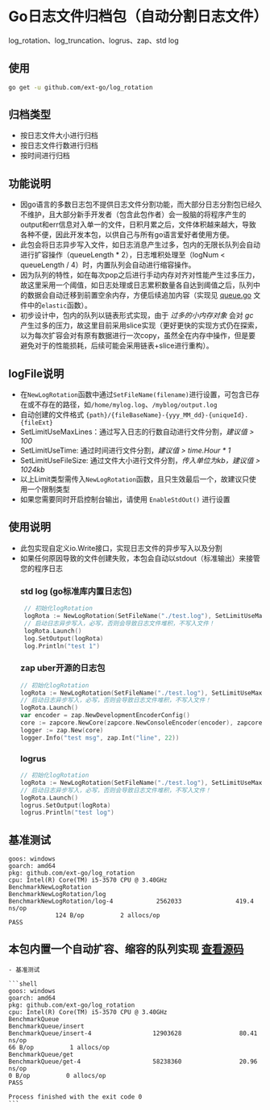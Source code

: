# Go日志文件归档包（自动分割日志文件）
log_rotation、log_truncation、logrus、zap、std log

## 使用
```bash
go get -u github.com/ext-go/log_rotation
```

## 归档类型

- 按日志文件大小进行归档
- 按日志文件行数进行归档
- 按时间进行归档

## 功能说明
- 因go语言的多数日志包不提供日志文件分割功能，而大部分日志分割包已经久不维护，且大部分新手开发者（包含此包作者）会一股脑的将程序产生的output和err信息对入单一的文件，日积月累之后，文件体积越来越大，导致各种不便，因此开发本包，以供自己与所有go语言爱好者使用方便。
- 此包会将日志异步写入文件，如日志消息产生过多，包内的无限长队列会自动进行扩容操作（queueLength * 2），日志堆积处理至（logNum < queueLength / 4）时，内置队列会自动进行缩容操作。
- 因为队列的特性，如在每次pop之后进行手动内存对齐对性能产生过多压力，故这里采用一个阈值，如日志处理或日志累积数量各自达到阈值之后，队列中的数据会自动迁移到前置空余内存，方便后续追加内容（实现见 [queue.go](./queue.go) 文件中的`elastic`函数）。
- 初步设计中，包内的队列以链表形式实现，由于 *过多的小内存对象* 会对 *gc* 产生过多的压力，故这里目前采用slice实现（更好更快的实现方式仍在探索，以为每次扩容会对有原有数据进行一次copy，虽然全在内存中操作，但是要避免对于的性能损耗，后续可能会采用链表+slice进行重构）。

## logFile说明
- 在`NewLogRotation`函数中通过`SetFileName(filename)`进行设置，可包含已存在或不存在的路径，如`/home/mylog.log`、`/myblog/output.log`
- 自动创建的文件格式 `{path}/{fileBaseName}-{yyy_MM_dd}-{uniqueId}.{fileExt}`
- SetLimitUseMaxLines：通过写入日志的行数自动进行文件分割，*建议值 > 100*
- SetLimitUseTime: 通过时间进行文件分割，*建议值 > time.Hour * 1*
- SetLimitUseFileSize: 通过文件大小进行文件分割，*传入单位为kb，建议值 > 1024kb*
- 以上Limit类型需传入`NewLogRotation`函数，且只生效最后一个，故建议只使用一个限制类型
- 如果您需要同时开启控制台输出，请使用 `EnableStdOut()` 进行设置

## 使用说明
- 此包实现自定义io.Write接口，实现日志文件的异步写入以及分割
- 如果任何原因导致的文件创建失败，本包会自动以stdout（标准输出）来接管您的程序日志
    ### std log (go标准库内置日志包)
   ```go
    // 初始化logRotation
    logRota := NewLogRotation(SetFileName("./test.log"), SetLimitUseMaxLines(1000))
    // 启动日志异步写入，必写，否则会导致日志文件堆积，不写入文件！
    logRota.Launch()
    log.SetOutput(logRota)
    log.Println("test 1")
    ```
    ### zap uber开源的日志包
    ```go
    // 初始化logRotation
    logRota := NewLogRotation(SetFileName("./test.log"), SetLimitUseMaxLines(1000))
    // 启动日志异步写入，必写，否则会导致日志文件堆积，不写入文件！
    logRota.Launch()
    var encoder = zap.NewDevelopmentEncoderConfig()
    core := zapcore.NewCore(zapcore.NewConsoleEncoder(encoder), zapcore.AddSync(logRota), zap.DebugLevel)
    logger := zap.New(core)
    logger.Info("test msg", zap.Int("line", 22))
    ```
    ### logrus
    ```go
    // 初始化logRotation
    logRota := NewLogRotation(SetFileName("./test.log"), SetLimitUseMaxLines(1000))
    // 启动日志异步写入，必写，否则会导致日志文件堆积，不写入文件！
    logRota.Launch()
    logrus.SetOutput(logRota)
    logrus.Println("test log")
    ```
## 基准测试
```shell
goos: windows
goarch: amd64
pkg: github.com/ext-go/log_rotation
cpu: Intel(R) Core(TM) i5-3570 CPU @ 3.40GHz
BenchmarkNewLogRotation
BenchmarkNewLogRotation/log
BenchmarkNewLogRotation/log-4            2562033               419.4 ns/op
             124 B/op          2 allocs/op
PASS
```

## 本包内置一个自动扩容、缩容的队列实现 [查看源码](./queue.go)

    - 基准测试

    ```shell
    goos: windows
    goarch: amd64
    pkg: github.com/ext-go/log_rotation
    cpu: Intel(R) Core(TM) i5-3570 CPU @ 3.40GHz
    BenchmarkQueue
    BenchmarkQueue/insert
    BenchmarkQueue/insert-4                 12903628                80.41 ns/op
    66 B/op          1 allocs/op
    BenchmarkQueue/get
    BenchmarkQueue/get-4                    58238360                20.96 ns/op
    0 B/op          0 allocs/op
    PASS
    
    Process finished with the exit code 0
    ```
